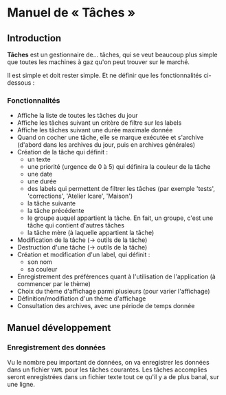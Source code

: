 # Manuel de « Tâches »

## Introduction

**Tâches** est un gestionnaire de… tâches, qui se veut beaucoup plus simple que toutes les machines à gaz qu'on peut trouver sur le marché.

Il est simple et doit rester simple. Et ne définir que les fonctionnalités ci-dessous :

### Fonctionnalités

* Affiche la liste de toutes les tâches du jour
* Affiche les tâches suivant un critère de filtre sur les labels
* Affiche les tâches suivant une durée maximale donnée
* Quand on cocher une tâche, elle se marque exécutée et s'archive (d'abord dans les archives du jour, puis en archives générales)
* Création de la tâche qui définit :
  - un texte
  - une priorité (urgence de 0 à 5) qui définira la couleur de la tâche
  - une date
  - une durée
  - des labels qui permettent de filtrer les tâches (par exemple 'tests', 'corrections', 'Atelier Icare', 'Maison')
  - la tâche suivante
  - la tâche précédente
  - le groupe auquel appartient la tâche. En fait, un groupe, c'est une tâche qui contient d'autres tâches
  - la tâche mère (à laquelle appartient la tâche)
* Modification de la tâche (-> outils de la tâche)
* Destruction d'une tâche (-> outils de la tâche)
* Création et modification d'un label, qui définit :
  - son nom
  - sa couleur
* Enregistrement des préférences quant à l'utilisation de l'application (à commencer par le thème)
* Choix du thème d'affichage parmi plusieurs (pour varier l'affichage)
* Définition/modifiation d'un thème d'affichage
* Consultation des archives, avec une période de temps donnée

## Manuel développement

### Enregistrement des données

Vu le nombre peu important de données, on va enregistrer les données dans un fichier `YAML` pour les tâches courantes. Les tâches accomplies seront enregistrées dans un fichier texte tout ce qu'il y a de plus banal, sur une ligne.
